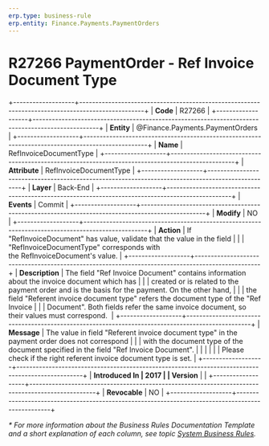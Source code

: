 ```yaml
---
erp.type: business-rule
erp.entity: Finance.Payments.PaymentOrders
---
```


# R27266 PaymentOrder - Ref Invoice Document Type
+-------------------+--------------------------------------------------------------------------------------------------+
| **Code**          | R27266                                                                                           |
+-------------------+--------------------------------------------------------------------------------------------------+
| **Entity**        | @Finance.Payments.PaymentOrders                                                                  |
+-------------------+--------------------------------------------------------------------------------------------------+
| **Name**          | RefInvoiceDocumentType                                                                           |
+-------------------+--------------------------------------------------------------------------------------------------+
| **Attribute**     | RefInvoiceDocumentType                                                                           |
+-------------------+--------------------------------------------------------------------------------------------------+
| **Layer**         | Back-End                                                                                         |
+-------------------+--------------------------------------------------------------------------------------------------+
| **Events**        | Commit                                                                                           |
+-------------------+--------------------------------------------------------------------------------------------------+
| **Modify**        | NO                                                                                               |
+-------------------+--------------------------------------------------------------------------------------------------+
| **Action**        | If \"RefInvoiceDocument\" has value, validate that the value in the field                        |
|                   | \"RefInvoiceDocumentType\" corresponds with the RefInvoiceDocument\'s value.                     |
+-------------------+--------------------------------------------------------------------------------------------------+
| **Description**   | The field "Ref Invoice Document" contains information about the invoice document which has       |
|                   | created or is related to the payment order and is the basis for the payment. On the other hand,  |
|                   | the field \"Referent invoice document type\" refers the document type of the "Ref Invoice        |
|                   | Document". Both fields refer the same invoice document, so their values must correspond.         |
+-------------------+--------------------------------------------------------------------------------------------------+
| **Message**       | The value in field \"Referent invoice document type\" in the payment order does not correspond   |
|                   | with the document type of the document specified in the field \"Ref Invoice Document\".          |
|                   |                                                                                                  |
|                   | Please check if the right referent invoice document type is set.                                 |
+-------------------+--------------------------------------------------------------------------------------------------+
| **Introduced In   | 2017                                                                                             |
| Version**         |                                                                                                  |
+-------------------+--------------------------------------------------------------------------------------------------+
| **Revocable**     | NO                                                                                               |
+-------------------+--------------------------------------------------------------------------------------------------+

*\* For more information about the Business Rules Documentation Template and a short explanation of each column, see
topic [System Business Rules](../templates/template-description-system-business-rules.md).*
